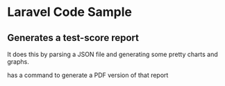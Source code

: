 # Laravel Code Sample

## Generates a test-score report

It does this by parsing a JSON file and generating some pretty charts and graphs.

has a command to generate a PDF version of that report